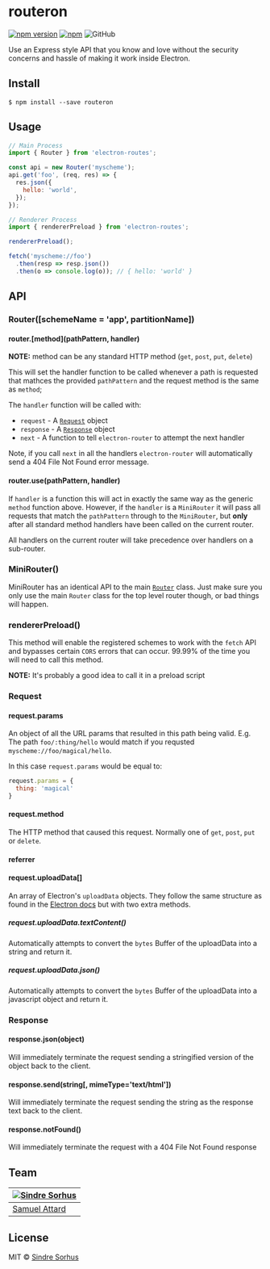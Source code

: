 # routeron


[![npm version](https://badge.fury.io/js/routeron.svg)](https://badge.fury.io/js/routeron)
[![npm](https://img.shields.io/npm/dm/routeron.svg)](https://www.npmjs.com/package/routeron)
![GitHub](https://img.shields.io/github/license/rishabh09/routeron)

Use an Express style API that you know and love without the security concerns and hassle of making it
work inside Electron.

## Install

```
$ npm install --save routeron
```

## Usage

```js
// Main Process
import { Router } from 'electron-routes';

const api = new Router('myscheme');
api.get('foo', (req, res) => {
  res.json({
    hello: 'world',
  });
});

// Renderer Process
import { rendererPreload } from 'electron-routes';

rendererPreload();

fetch('myscheme://foo')
  .then(resp => resp.json())
  .then(o => console.log(o)); // { hello: 'world' }
```

## API

### Router([schemeName = 'app', partitionName])

#### router.\[method\](pathPattern, handler)

**NOTE:** method can be any standard HTTP method (`get`, `post`, `put`, `delete`)

This will set the handler function to be called whenever a path is requested that
mathces the provided `pathPattern` and the request method is the same as `method`;

The `handler` function will be called with:
* `request` - A [`Request`](#request) object
* `response` - A [`Response`](#response) object
* `next` - A function to tell `electron-router` to attempt the next handler

Note, if you call `next` in all the handlers `electron-router` will automatically
send a 404 File Not Found error message.

#### router.use(pathPattern, handler)

If `handler` is a function this will act in exactly the same way as the generic
`method` function above.  However, if the `handler` is a `MiniRouter` it will pass
all requests that match the `pathPattern` through to the `MiniRouter`, but **only**
after all standard method handlers have been called on the current router.

All handlers on the current router will take precedence over handlers on a sub-router.

### MiniRouter()

MiniRouter has an identical API to the main [`Router`](#router) class.  Just make
sure you only use the main `Router` class for the top level router though, or bad
things will happen.

### rendererPreload()

This method will enable the registered schemes to work with the `fetch` API and
bypasses certain `CORS` errors that can occur.  99.99% of the time you will need
to call this method.

**NOTE:** It's probably a good idea to call it in a preload script

### Request

#### request.params

An object of all the URL params that resulted in this path being valid. E.g. The
path `foo/:thing/hello` would match if you requsted `myscheme://foo/magical/hello`.

In this case `request.params` would be equal to:

```js
request.params = {
  thing: 'magical'
}
```

#### request.method

The HTTP method that caused this request.  Normally one of `get`, `post`, `put`
or `delete`.

#### referrer

#### request.uploadData[]

An array of Electron's `uploadData` objects.  They follow the same structure as
found in the [Electron docs](http://electron.atom.io/docs/api/structures/upload-data/)
but with two extra methods.

##### request.uploadData.textContent()

Automatically attempts to convert the `bytes` Buffer of the uploadData into a string
and return it.

##### request.uploadData.json()

Automatically attempts to convert the `bytes` Buffer of the uploadData into a
javascript object and return it.

### Response

#### response.json(object)

Will immediately terminate the request sending a stringified version of the object
back to the client.

#### response.send(string[, mimeType='text/html'])

Will immediately terminate the request sending the string as the response text
back to the client.

#### response.notFound()

Will immediately terminate the request with a 404 File Not Found response


## Team

| [![Sindre Sorhus](https://s.gravatar.com/avatar/1576c987b53868acf73d6ccb08110a78?s=144)](https://sindresorhus.com) |
|---|
| [Samuel Attard](https://samuelattard.com) |

## License

MIT © [Sindre Sorhus](https://sindresorhus.com)
